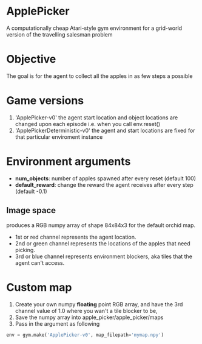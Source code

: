 # ApplePicker
A computationally cheap Atari-style gym environment for a grid-world version of the travelling salesman problem  


[logo]: https://github.com/jhare96/apple_picker/apple_picker/orchid_example.png

# Objective
The goal is for the agent to collect all the apples in as few steps a possible  

# Game versions
1. 'ApplePicker-v0' the agent start location and object locations are changed upon each episode i.e. when you call env.reset()  
2. 'ApplePickerDeterministic-v0' the agent and start locations are fixed for that particular enviroment instance

# Environment arguments
* **num_objects**: number of apples spawned after every reset (default 100)  
* **default_reward**: change the reward the agent receives after every step (default -0.1)


## Image space
produces a RGB numpy array of shape 84x84x3 for the default orchid map.  
* 1st or red channel represents the agent location.   
* 2nd or green channel represents the locations of the apples that need picking.  
* 3rd or blue channel represents environment blockers, aka tiles that the agent can't access. 

# Custom map  
1. Create your own numpy **floating** point RGB array, and have the 3rd channel value of 1.0 where you wan't a tile blocker to be,  
2. Save the numpy array into apple_picker/apple_picker/maps
3. Pass in the argument as following  
```python
env = gym.make('ApplePicker-v0', map_filepath='mymap.npy')
```
